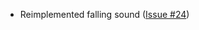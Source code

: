 - Reimplemented falling sound (<a href="https://github.com/jahirxtrap/walljump/issues/24">Issue #24</a>)